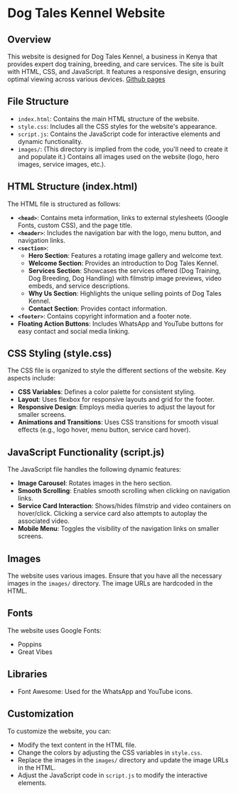 
# Dog Tales Kennel Website

## Overview

This website is designed for Dog Tales Kennel, a business in Kenya that provides expert dog training, breeding, and care services. The site is built with HTML, CSS, and JavaScript. It features a responsive design, ensuring optimal viewing across various devices.
[Github pages](https://dogtales.github.io/website/)

## File Structure

* `index.html`: Contains the main HTML structure of the website.
* `style.css`: Includes all the CSS styles for the website's appearance.
* `script.js`: Contains the JavaScript code for interactive elements and dynamic functionality.
* `images/`: (This directory is implied from the code, you'll need to create it and populate it.) Contains all images used on the website (logo, hero images, service images, etc.).

## HTML Structure (index.html)

The HTML file is structured as follows:

* **`<head>`**: Contains meta information, links to external stylesheets (Google Fonts, custom CSS), and the page title.
* **`<header>`**: Includes the navigation bar with the logo, menu button, and navigation links.
* **`<section>`**:
    * **Hero Section**: Features a rotating image gallery and welcome text.
    * **Welcome Section**: Provides an introduction to Dog Tales Kennel.
    * **Services Section**: Showcases the services offered (Dog Training, Dog Breeding, Dog Handling) with filmstrip image previews, video embeds, and service descriptions.
    * **Why Us Section**: Highlights the unique selling points of Dog Tales Kennel.
    * **Contact Section**: Provides contact information.
* **`<footer>`**: Contains copyright information and a footer note.
* **Floating Action Buttons**: Includes WhatsApp and YouTube buttons for easy contact and social media linking.

## CSS Styling (style.css)

The CSS file is organized to style the different sections of the website. Key aspects include:

* **CSS Variables**: Defines a color palette for consistent styling.
* **Layout**: Uses flexbox for responsive layouts and grid for the footer.
* **Responsive Design**: Employs media queries to adjust the layout for smaller screens.
* **Animations and Transitions**: Uses CSS transitions for smooth visual effects (e.g., logo hover, menu button, service card hover).

## JavaScript Functionality (script.js)

The JavaScript file handles the following dynamic features:

* **Image Carousel**: Rotates images in the hero section.
* **Smooth Scrolling**: Enables smooth scrolling when clicking on navigation links.
* **Service Card Interaction**: Shows/hides filmstrip and video containers on hover/click.  Clicking a service card also attempts to autoplay the associated video.
* **Mobile Menu**: Toggles the visibility of the navigation links on smaller screens.

## Images

The website uses various images. Ensure that you have all the necessary images in the `images/` directory. The image URLs are hardcoded in the HTML.

## Fonts

The website uses Google Fonts:

* Poppins
* Great Vibes

## Libraries

* Font Awesome: Used for the WhatsApp and YouTube icons.

## Customization

To customize the website, you can:

* Modify the text content in the HTML file.
* Change the colors by adjusting the CSS variables in `style.css`.
* Replace the images in the `images/` directory and update the image URLs in the HTML.
* Adjust the JavaScript code in `script.js` to modify the interactive elements.
